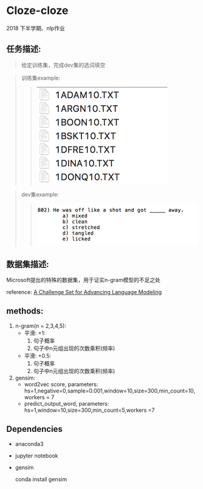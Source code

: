 # Cloze-cloze
2018 下半学期、nlp作业
## 任务描述:
>给定训练集，完成dev集的选词填空

>训练集example:
>>![](train-example.jpg)

>dev集example:
>>![](dev-example.jpg)
## 数据集描述:

Microsoft提出的特殊的数据集，用于证实n-gram模型的不足之处
  
reference: [A Challenge Set for Advancing Language Modeling](https://www.microsoft.com/en-us/research/wp-content/uploads/2016/02/holmes.pdf  )

## methods:

1. n-gram(n = 2,3,4,5): 
    * 平滑: +1:
      1. 句子概率
      2. 句子中n元组出现的次数乘积(频率)
    * 平滑: +0.5: 
      1. 句子概率
      2. 句子中n元组出现的次数乘积(频率)
2. gensim:
    * word2vec score, parameters: hs=1,negative=0,sample=0.001,window=10,size=300,min_count=10,workers = 7
    * predict_output_word, parameters: hs=1,window=10,size=300,min_count=5,workers =7

## Dependencies
* anaconda3
* jupyter notebook
* gensim
    
    conda install gensim
